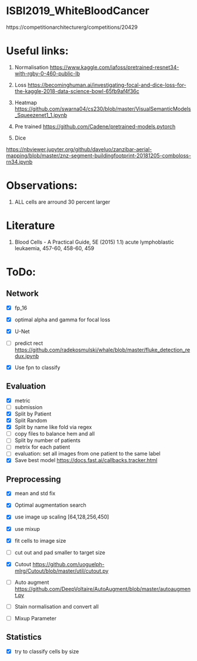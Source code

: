 # ISBI2019_WhiteBloodCancer
https://competitionarchitecturerg/competitions/20429


#  Useful links:

1) Normalisation
https://www.kaggle.com/iafoss/pretrained-resnet34-with-rgby-0-460-public-lb

2) Loss
https://becominghuman.ai/investigating-focal-and-dice-loss-for-the-kaggle-2018-data-science-bowl-65fb9af4f36c

3) Heatmap
https://github.com/swarna04/cs230/blob/master/VisualSemanticModels_Squeezenet1_1.ipynb

4) Pre trained
https://github.com/Cadene/pretrained-models.pytorch

5) Dice

https://nbviewer.jupyter.org/github/daveluo/zanzibar-aerial-mapping/blob/master/znz-segment-buildingfootprint-20181205-comboloss-rn34.ipynb


# Observations:

1) ALL cells are arround 30 percent larger


# Literature
1) Blood Cells - A Practical Guide, 5E (2015)
1.1) acute lymphoblastic leukaemia, 457-60, 458-60, 459


# ToDo:

## Network
- [x] fp_16
- [x] optimal alpha and gamma for focal loss
- [x] U-Net
- [ ] predict rect https://github.com/radekosmulski/whale/blob/master/fluke_detection_redux.ipynb
- [x] Use fpn to classify


## Evaluation
- [x] metric
- [ ] submission
- [x] Split by Patient
- [x] Split Random
- [x] Split by name like fold via regex
- [ ] copy files to balance hem and all
- [ ] Split by number of patients
- [ ] metrix for each patient
- [ ] evaluation: set all images from one patient to the same label
- [x] Save best model https://docs.fast.ai/callbacks.tracker.html

## Preprocessing
- [x] mean and std fix
- [x] Optimal augmentation search
- [x] use image up scaling [64,128,256,450]
- [x] use mixup
- [x] fit cells to image size
- [ ] cut out and pad smaller to target size
- [x] Cutout https://github.com/uoguelph-mlrg/Cutout/blob/master/util/cutout.py
- [ ] Auto augment https://github.com/DeepVoltaire/AutoAugment/blob/master/autoaugment.py
- [ ] Stain normalisation and convert all
- [ ] Mixup Parameter


## Statistics
- [x] try to classify cells by size
